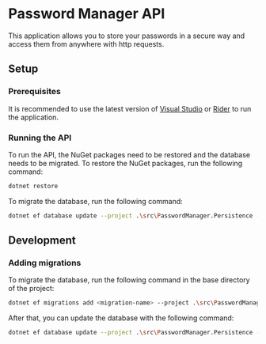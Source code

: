 
# Password Manager API
This application allows you to store your passwords in a secure way and access them from anywhere with http requests.

## Setup

### Prerequisites
It is recommended to use the latest version of [Visual Studio](https://visualstudio.microsoft.com/) 
or [Rider](https://www.jetbrains.com/rider/) to run the application.

### Running the API
To run the API, the NuGet packages need to be restored and the database needs to be migrated.
To restore the NuGet packages, run the following command:
```bash
dotnet restore
```

To migrate the database, run the following command:
```bash
dotnet ef database update --project .\src\PasswordManager.Persistence --startup-project .\src\PasswordManager
```

## Development

### Adding migrations
To migrate the database, run the following command in the base directory of the project:
```bash
dotnet ef migrations add <migration-name> --project .\src\PasswordManager.Persistence --startup-project .\src\PasswordManager
```

After that, you can update the database with the following command:
```bash
dotnet ef database update --project .\src\PasswordManager.Persistence --startup-project .\src\PasswordManager
```
